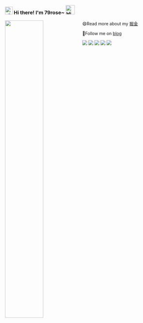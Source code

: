 <h3>
  <img src="https://media.giphy.com/media/hvRJCLFzcasrR4ia7z/giphy.gif" width="25" alt="手势">
  Hi there! I'm 79rose~ 
  <img src="https://emojis.slackmojis.com/emojis/images/1588866973/8934/hellokittydance.gif?1588866973" alt="Hi" width="30" />
</h3>

<!-- HTML -->
<img width="50%" align="left" src="https://github-readme-stats.vercel.app/api?username=79rose" />



<!-- ======================================= -->



 😄Read more about my [掘金](https://juejin.cn/user/1876179903053869)
 
 👯Follow me on [blog](http://47.119.20.58/)


<!-- https://readme-typing-svg.demolab.com/demo/ -->

<!-- ======================================= -->

![](https://img.shields.io/badge/-Nodejs-43853d?style=flat-square&logo=Node.js&logoColor=white) ![](https://img.shields.io/badge/-JavaScript-e5cd0c?style=flat-square&logo=JavaScript&labelColor=f7df1e&logoColor=000) ![](https://img.shields.io/badge/-TypeScript-3178C6?style=flat-square&logo=TypeScript&logoColor=white&color=blue) ![](https://img.shields.io/badge/-Vue.js-29beb0?style=flat-square&logo=vue.js&labelColor=ffffff&color=4FC08D) ![](https://img.shields.io/badge/-React.js-29beb0?style=flat-square&logo=React&labelColor=1A211E&color=1A211E) 

<!-- ======================================= -->


